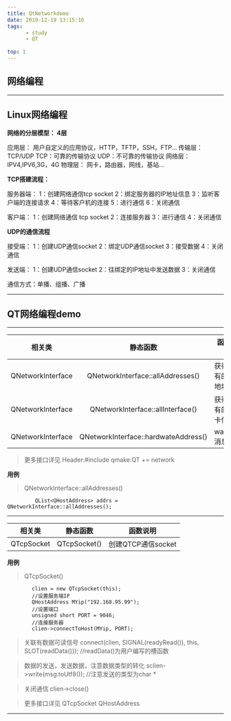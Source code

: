 ```yaml
---
title: QtNetworkdemo
date: 2019-12-19 13:15:16
tags: 
      - study
      - QT
      
top: 1
---
```


## 网络编程          
  
<!--more-->

----
## Linux网络编程
**网络的分层模型： 4层**

应用层： 用户自定义的应用协议，HTTP，TFTP，SSH，FTP...
传输层： TCP/UDP   TCP：可靠的传输协议  UDP：不可靠的传输协议
网络层： IPV4,IPV6,3G，4G
物理层： 网卡，路由器，网线，基站...


**TCP搭建流程：**

服务器端：
1：创建网络通信tcp socket
2：绑定服务器的IP地址信息
3：监听客户端的连接请求
4：等待客户机的连接
5：进行通信
6：关闭通信
                
客户端：
1：创建网络通信 tcp socket
2：连接服务器
3：进行通信
4：关闭通信


**UDP的通信流程**

接受端：
1：创建UDP通信socket
2：绑定UDP通信socket
3：接受数据
4：关闭通信
              
发送端：
1：创建UDP通信socket
2：往绑定的IP地址中发送数据
3：关闭通信
                

通信方式：单播、组播、广播

----
## QT网络编程demo

----

相关类|静态函数|函数说明
--|:--:|---
QNetworkInterface|QNetworkInterface::allAddresses()|获得所有的IP地址
QNetworkInterface|QNetworkInterface::allInterface()|获得所有的网卡信息
QNetworkInterface|QNetworkInterface::hardwateAddress()|warning 消息框 


> 更多接口详见
> Header:#include <QNetworkInterface> 
> qmake:QT += network

**用例**
> QNetworkInterface::allAddresses()
```
         QList<QHostAddress> addrs = QNetworkInterface::allAddresses();
```

----
相关类|静态函数|函数说明
--|:--:|---
QTcpSocket|QTcpSocket()|创建QTCP通信socket

**用例**
> QTcpSocket()
```
        clien = new QTcpSocket(this);
        //设置服务端IP
        QHostAddress MYip("192.168.95.99");
        //设置端口
        unsigned short PORT = 9046;
        //连接服务器
        clien->connectToHost(MYip, PORT);
```

> 关联有数据可读信号
> connect(clien, SIGNAL(readyRead()), this, SLOT(readData()));  //readData()为用户编写的槽函数

> 数据的发送，发送数据，注意数据类型的转化
> sclien->write(msg.toUtf8());       //注意发送的类型为char *

> 关闭通信
> clien->close()

> 更多接口详见
> QTcpSocket
> QHostAddress

----

